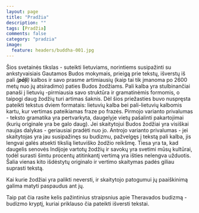 ```yaml
---
layout: page
title: "Pradžia"
description: ""
tags: [Pradžia]
comments: false
category: "pradzia"
image:
  feature: headers/buddha-001.jpg
---
```


Šios svetainės tikslas - suteikti lietuviams, norintiems susipažinti su ankstyvaisiais Gautamos Budos mokymais, prieigą prie tekstų, išverstų iš pali *(**pāḷi**)* kalbos ir savo prasme artimiausių (kaip tai tik įmanoma po 2600 metų nuo jų atsiradimo) paties Budos žodžiams. Pali kalba yra stulbinančiai panaši į lietuvių -pirmiausia savo struktūra ir gramatinėmis formomis, o taipogi daug žodžių turi artimas šaknis. Dėl  šios priežasties buvo nuspręsta pateikti tekstus dviem formatais: lietuvių kalba bei pali-lietuvių kalbomis kartu, kur vertimas pateikiamas fraze po frazės. Pirmojo varianto privalumas - teksto gramatika yra pertvarkyta, daugelyje vietų pašalinti pakartojimai (kurių originale yra be galo daug). Jei skaitytojui Budos žodžiai yra visiškai naujas dalykas - geriausiai pradėti nuo jo. Antrojo varianto privalumas - jei skaitytojas yra jau susipažinęs su budizmu, pažvelgęs į tekstą pali kalba, jis lengvai galės atsekti tikslią lietuviško žodžio reikšmę. Tiesa yra ta, kad daugelis senovės Indijoje vartotų žodžių ir savokų yra svetimi mūsų kultūrai, todėl surasti šimtu procentų atitinkantį vertimą yra išties nelengva užduotis. Šalia vienas kito išdėstytų originalo ir vertimo skaitymas padės giliau suprasti tekstą.

Kai kurie žodžiai yra palikti neversti, ir skaitytojo patogumui jų paaiškinimą galima matyti paspaudus ant jų.

Taip pat čia rasite kelis pažintinius straipsnius apie Theravados budizmą - budizmo kryptį, kuriai priklauso čia pateikti išversti tekstai.
